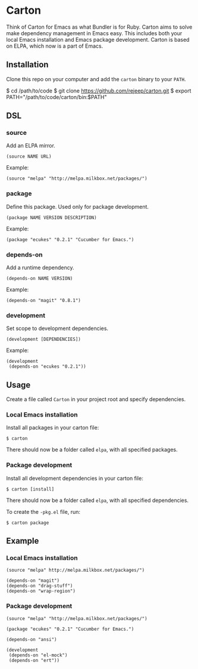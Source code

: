 # Carton

Think of Carton for Emacs as what Bundler is for Ruby. Carton aims to
solve make dependency management in Emacs easy. This includes both
your local Emacs installation and Emacs package development. Carton is
based on ELPA, which now is a part of Emacs.

## Installation

Clone this repo on your computer and add the `carton` binary to your `PATH`.

$ cd /path/to/code
$ git clone https://github.com/rejeep/carton.git
$ export PATH="/path/to/code/carton/bin:$PATH"

## DSL

### source

Add an ELPA mirror.

    (source NAME URL)
    
Example:
    
    (source "melpa" "http://melpa.milkbox.net/packages/")

### package

Define this package. Used only for package development.

    (package NAME VERSION DESCRIPTION)
    
Example:

    (package "ecukes" "0.2.1" "Cucumber for Emacs.")

### depends-on

Add a runtime dependency.

    (depends-on NAME VERSION)
    
Example:

    (depends-on "magit" "0.8.1")

### development

Set scope to development dependencies.

    (development [DEPENDENCIES])
    
Example:

    (development
     (depends-on "ecukes "0.2.1"))

## Usage

Create a file called `Carton` in your project root and specify dependencies.

### Local Emacs installation

Install all packages in your carton file:

    $ carton
    
There should now be a folder called `elpa`, with all specified packages.

### Package development

Install all development dependencies in your carton file:

    $ carton [install]
    
There should now be a folder called `elpa`, with all specified dependencies.

To create the `-pkg.el` file, run:

    $ carton package

## Example

### Local Emacs installation

    (source "melpa" http://melpa.milkbox.net/packages/")
     
    (depends-on "magit")
    (depends-on "drag-stuff")
    (depends-on "wrap-region")

### Package development

    (source "melpa" "http://melpa.milkbox.net/packages/")
     
    (package "ecukes" "0.2.1" "Cucumber for Emacs.")
     
    (depends-on "ansi")

    (development
     (depends-on "el-mock")
     (depends-on "ert"))
